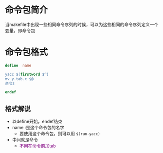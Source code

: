 # 命令包简介
当makefile中出现一些相同命令序列的时候，可以为这些相同的命令序列定义一个变量，即命令包

# 命令包格式
```makefile
define  name

yacc $(firstword $^)  
mv y.tab.c $@
命令3

endef
```

## 格式解说
- 以define开始，endef结束  
- name :是这个命令包的名字  
    - 要使用这个命令包，则可以用 `$(run-yacc)`  
- 中间就是命令  
    - <font color=purple>不用在命令前加tab</font>  

